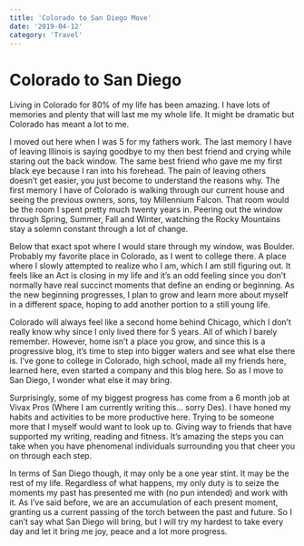 ```yaml
---
title: 'Colorado to San Diego Move'
date: '2019-04-12'
category: 'Travel'
---
```


# Colorado to San Diego

Living in Colorado for 80% of my life has been amazing. I have lots of memories and plenty that will last me my whole life. It might be dramatic but Colorado has meant a lot to me. 

I moved out here when I was 5 for my fathers work. The last memory I have of leaving Illinois is saying goodbye to my then best friend and crying while staring out the back window. The same best friend who gave me my first black eye because I ran into his forehead. The pain of leaving others doesn’t get easier, you just become to understand the reasons why. The first memory I have of Colorado is walking through our current house and seeing the previous owners, sons, toy Millennium Falcon. That room would be the room I spent pretty much twenty years in. Peering out the window through Spring, Summer, Fall and Winter, watching the Rocky Mountains stay a solemn constant through a lot of change. 

Below that exact spot where I would stare through my window, was Boulder. Probably my favorite place in Colorado, as I went to college there. A place where I slowly attempted to realize who I am, which I am still figuring out. It feels like an Act is closing in my life and it’s an odd feeling since you don’t normally have real succinct moments that define an ending or beginning. As the new beginning progresses, I plan to grow and learn more about myself in a different space, hoping to add another portion to a still young life. 

Colorado will always feel like a second home behind Chicago, which I don’t really know why since I only lived there for 5 years. All of which I barely remember. However, home isn’t a place you grow, and since this is a progressive blog, it’s time to step into bigger waters and see what else there is. I’ve gone to college in Colorado, high school, made all my friends here, learned here, even started a company and this blog here. So as I move to San Diego, I wonder what else it may bring. 

Surprisingly, some of my biggest progress has come from a 6 month job at Vivax Pros (Where I am currently writing this… sorry Des). I have honed my habits and activities to be more productive here. Trying to be someone more that I myself would want to look up to. Giving way to friends that have supported my writing, reading and fitness. It’s amazing the steps you can take when you have phenomenal individuals surrounding you that cheer you on through each step. 

In terms of San Diego though, it may only be a one year stint. It may be the rest of my life. Regardless of what happens, my only duty is to seize the moments my past has presented me with (no pun intended) and work with it. As I’ve said before, we are an accumulation of each present moment, granting us a current passing of the torch between the past and future. So I can’t say what San Diego will bring, but I will try my hardest to take every day and let it bring me joy, peace and a lot more progress.